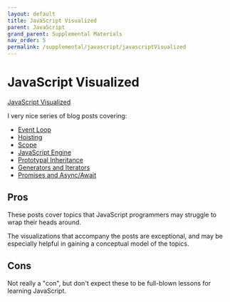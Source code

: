 ```yaml
---
layout: default
title: JavaScript Visualized
parent: JavaScript
grand_parent: Supplemental Materials
nav_order: 5
permalink: /supplemental/javascript/javascriptVisualized
---
```


# JavaScript Visualized

[JavaScript Visualized](https://dev.to/lydiahallie/series/3341)

I very nice series of blog posts covering:

- [Event Loop](https://dev.to/lydiahallie/javascript-visualized-event-loop-3dif)
- [Hoisting](https://dev.to/lydiahallie/javascript-visualized-hoisting-478h)
- [Scope](https://dev.to/lydiahallie/javascript-visualized-scope-chain-13pd)
- [JavaScript Engine](https://dev.to/lydiahallie/javascript-visualized-the-javascript-engine-4cdf)
- [Prototypal Inheritance](https://dev.to/lydiahallie/javascript-visualized-prototypal-inheritance-47co)
- [Generators and Iterators](https://dev.to/lydiahallie/javascript-visualized-generators-and-iterators-e36)
- [Promises and Async/Await](https://dev.to/lydiahallie/javascript-visualized-promises-async-await-5gke)

## Pros

These posts cover topics that JavaScript programmers may struggle to wrap their heads around.

The visualizations that accompany the posts are exceptional, and may be especially helpful in
gaining a conceptual model of the topics.

## Cons

Not really a "con", but don't expect these to be full-blown lessons for learning JavaScript.
